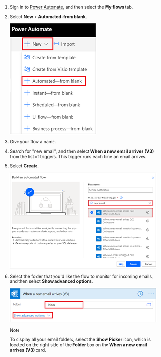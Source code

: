 1. Sign in to [Power Automate](https://flow.microsoft.com), and then select the **My flows** tab.
1. Select **New** > **Automated-from blank**.
   
    ![blank flow.](media/email-triggers/email-triggers-create-blank.png)
1. Give your flow a name.
1. Search for "new email", and then select **When a new email arrives (V3)** from the list of triggers. This trigger runs each time an email arrives.

1. Select **Create**.
   
    ![email trigger.](media/email-triggers/email-triggers-1.png)
1. Select the folder that you'd like the flow to monitor for incoming emails, and then select **Show advanced options**.

    ![folder property.](media/email-triggers/email-triggers-subject-folder.png)
   
     >[!NOTE]
     > To display all your email folders, select the **Show Picker** icon, which is located on the right side of the **Folder** box on the **When a new email arrives (V3)** card.
   


